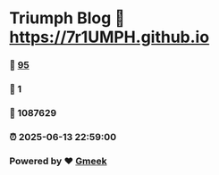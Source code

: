 # Triumph Blog :link: https://7r1UMPH.github.io 
### :page_facing_up: [95](https://7r1UMPH.github.io/tag.html) 
### :speech_balloon: 1 
### :hibiscus: 1087629 
### :alarm_clock: 2025-06-13 22:59:00 
### Powered by :heart: [Gmeek](https://github.com/Meekdai/Gmeek)
